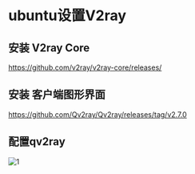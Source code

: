 # ubuntu设置V2ray

## 安装 V2ray Core

<https://github.com/v2ray/v2ray-core/releases/>

## 安装 客户端图形界面

<https://github.com/Qv2ray/Qv2ray/releases/tag/v2.7.0>

## 配置qv2ray

![1](../../tmpimage/2023-06-18-17-05-52.png)
